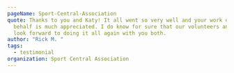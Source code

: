 ```yaml
---
pageName: Sport-Central-Association
quote: Thanks to you and Katy! It all went so very well and your work on our
  behalf is much appreciated. I do know for sure that our volunteers and myself
  look forward to doing it all again with you both.
author: "Rick M. "
tags:
  - testimonial
organization: Sport Central Association
---
```

